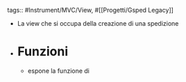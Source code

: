 tags:: #Instrument/MVC/View, #[[Progetti/Gsped Legacy]]

- La view che si occupa della creazione di una spedizione
- # Funzioni
	- espone la funzione di